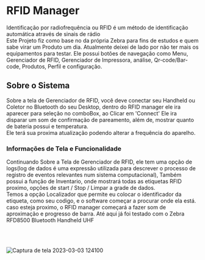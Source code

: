 # RFID Manager
<p>Identificação por radiofrequência ou RFID é um método de identificação automática através de sinais de rádio <br>
Este Projeto fiz como base no da própria Zebra para fins de estudos e quem sabe virar um Produto um dia. Atualmente deixei de lado por não ter mais os equipamentos para testar. Ele possui botões de navegação como Menu, Gerenciador de RFID, Gerenciador de Impressora, análise, Qr-code/Bar-code, Produtos, Perfil e configuração.</p>

<h2>Sobre o Sistema</h2>
<p>Sobre a tela de Gerenciador de RFID, você deve conectar seu Handheld ou Coletor no Bluetooth do seu Desktop, dentro do RFID manager ele ira aparecer para seleção no comboBox, ao Clicar em 'Connect' Ele ira disparar um som de confirmação de pareamento, além de, mostrar quanto de bateria possui e temperatura.
<br>Ele terá sua proxima atualização podendo alterar a frequência do aparelho.
<br>
</p>

<h3>Informações de Tela e Funcionalidade</h3>
<p>Continuando Sobre a Tela de Gerenciador de RFID, ele tem uma opção de logs(log de dados é uma expressão utilizada para descrever o processo de registro de eventos relevantes num sistema computacional), Também possui a função de Inventario, onde mostrará todas as etiquetas RFID proximo, opções de start / Stop / Limpar a grade de dados.<br>Temos a opção Localizador que permite eu colocar o identificador da etiqueta, como seu codigo, e o software começar a procurar onde ela está. caso esteja proximo, o RFID manager começará a fazer som de aproximação e progresso de barra. Até aqui já foi testado com o Zebra RFD8500 Bluetooth Handheld UHF</p>

<br>
<br>

![Captura de tela 2023-03-03 124100](https://user-images.githubusercontent.com/77933748/222765497-e41d9d1c-b639-4f59-8b79-46b35dc1a2f9.png)
